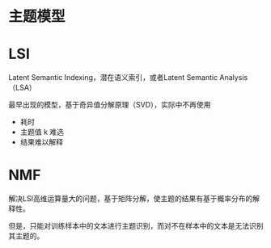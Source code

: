 # 主题模型

# LSI

Latent Semantic Indexing，潜在语义索引，或者Latent Semantic  Analysis（LSA）

最早出现的模型，基于奇异值分解原理（SVD），实际中不再使用

* 耗时
* 主题值 k 难选
* 结果难以解释

# NMF

解决LSI高维运算量大的问题，基于矩阵分解，使主题的结果有基于概率分布的解释性。

但是，只能对训练样本中的文本进行主题识别，而对不在样本中的文本是无法识别其主题的。






